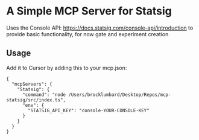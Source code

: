 # A Simple MCP Server for Statsig

Uses the Console API: https://docs.statsig.com/console-api/introduction to provide basic functionality, for now gate and experiment creation


## Usage

Add it to Cursor by adding this to your mcp.json:

```
{
  "mcpServers": {
    "Statsig": {
      "command": "node /Users/brocklumbard/Desktop/Repos/mcp-statsig/src/index.ts",
      "env": {
        "STATSIG_API_KEY": "console-YOUR-CONSOLE-KEY"
      }
    }
  }
}

```
